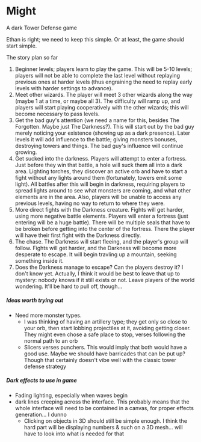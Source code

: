 # Might

A dark Tower Defense game

Ethan is right; we need to keep this simple. Or at least, the game should start simple.

The story plan so far

1.  Beginner levels; players learn to play the game. This will be 5-10 levels; players will not be able to complete the last level without replaying previous ones at harder levels (thus engraining the need to replay early levels with harder settings to advance).
2.  Meet other wizards. The player will meet 3 other wizards along the way (maybe 1 at a time, or maybe all 3). The difficulty will ramp up, and players will start playing cooperatively with the other wizards; this will become necessary to pass levels.
3.  Get the bad guy's attention (we need a name for this, besides The Forgotten. Maybe just The Darkness?). This will start out by the bad guy merely noticing your existence (showing up as a dark presence). Later levels it will add influence to the battle; giving monsters bonuses, destroying towers and things. The bad guy's influence will continue growing.
4.  Get sucked into the darkness. Players will attempt to enter a fortress. Just before they win that battle, a hole will suck them all into a dark area. Lighting torches, they discover an active orb and have to start a fight without any lights around them (fortunately, towers emit some light). All battles after this will begin in darkness, requiring players to spread lights around to see what monsters are coming, and what other elements are in the area. Also, players will be unable to access any previous levels, having no way to return to where they were.
5.  More direct fights with the Darkness creature. Fights will get harder, using more negative battle elements. Players will enter a fortress (just entering will be a huge battle). There will be multiple seals that have to be broken before getting into the center of the fortress. There the player will have their first fight with the Darkness directly.
6.  The chase. The Darkness will start fleeing, and the player's group will follow. Fights will get harder, and the Darkness will become more desperate to escape. It will begin travling up a mountain, seeking something inside it.
7.  Does the Darkness manage to escape? Can the players destroy it? I don't know yet.
    Actually, I think it would be best to leave that up to mystery: nobody knows if it still exists or not. Leave players of the world wondering. It'll be hard to pull off, though...

##### Ideas worth trying out

-   Need more monster types.
    -   I was thinking of having an artillery type; they get only so close to your orb, then start lobbing projectiles at it, avoiding getting closer. They might even chose a safe place to stop, verses following the normal path to an orb
    -   Slicers verses punchers. This would imply that both would have a good use. Maybe we should have barricades that can be put up? Though that certainly doesn't vibe well with the classic tower defense strategy

##### Dark effects to use in game

-   Fading lighting, especially when waves begin
-   dark lines creeping across the interface. This probably means that the whole interface will need to be contained in a canvas, for proper effects generation... I dunno
    -   Clicking on objects in 3D should still be simple enough. I think the hard part will be displaying numbers & such on a 3D mesh... will have to look into what is needed for that
